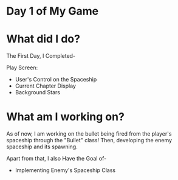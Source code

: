# Day 1 of My Game

# What did I do?

The First Day, I Completed-

Play Screen:

* User's Control on the Spaceship
* Current Chapter Display
* Background Stars 

# What am I working on? 

As of now, I am working on the bullet being fired from the player's spaceship through the "Bullet" class! Then, developing the enemy spaceship and its spawning.

Apart from that, I also Have the Goal of-

* Implementing Enemy's Spaceship Class
